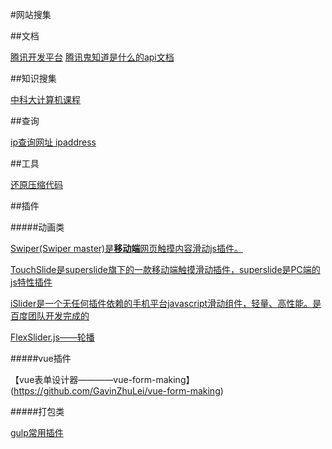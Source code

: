 #网站搜集

##文档

[腾讯开发平台](https://open.tencent.com/)
[腾讯鬼知道是什么的api文档](http://open.mobile.qq.com/)

##知识搜集

[中科大计算机课程](https://github.com/mbinary/USTC-CS-Courses-Resource)

##查询

[ip查询网址 ipaddress](https://www.ipaddress.com/)

##工具

[还原压缩代码](http://jsbeautifier.org/)


##插件

#####动画类

[Swiper(Swiper master)是**移动端**网页触摸内容滑动js插件。](http://www.swiper.com.cn/)

[TouchSlide是superslide旗下的一款移动端触摸滑动插件，superslide是PC端的js特性插件](http://www.superslide2.com)

[iSlider是一个无任何插件依赖的手机平台javascript滑动组件，轻量、高性能。是百度团队开发完成的](http://be-fe.github.io/iSlider/demo/index_chinese.html)

[FlexSlider.js——轮播](https://blog.csdn.net/cddcj/article/details/52173388)


#####vue插件

【vue表单设计器————vue-form-making】(https://github.com/GavinZhuLei/vue-form-making)


#####打包类

[gulp常用插件](https://blog.csdn.net/putao2062/article/details/80037877)

